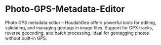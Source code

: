 # Photo-GPS-Metadata-Editor
Photo GPS metadata editor – HoudahGeo offers powerful tools for editing, validating, and managing geotags in image files. Support for GPX tracks, reverse geocoding, and batch processing. Ideal for geotagging photos without built-in GPS.
